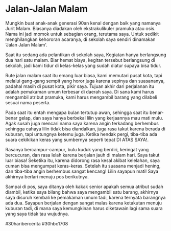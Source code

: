 # Jalan-Jalan Malam

Mungkin buat anak-anak generasi 90an kenal dengan baik yang namanya Jurit Malam. Biasanya diadakan oleh ekstrakulikuler pramuka atau osis. Nama ini jadi momok untuk sebagian orang, terutama saya. Untuk sedikit menghilangkan kehororan acaranya, di sekolah saya sendiri dinamakan 'Jalan Jalan Malam'. 

Saat itu sedang ada pelantikan di sekolah saya, Kegiatan hanya berlangsung dua hari satu malam. Biar hemat biaya, kegitan tersebut berlangsung di sekolah, jadi kami tidur di kelas-kelas yang sudah diatur supaya bisa tidur.

Rute jalan malam saat itu emang luar biasa, kami memutari pusat kota, tapi melalui gang-gang sempit yang horor juga karena sepinya dan suasananya, padahal masih di pusat kota, pikir saya. Tujuan akhir dari perjalanan itu adalah pemakaman umum terbesar di daerah saya. Di sana kami harus mengambil atribut pramuka, kami harus mengambil barang yang dilabeli sesuai nama peserta. 

Pada saat itu entah mengapa bulan tertutup awan, sehingga saat itu benar-benar gelap, dan saya hanya berbekal lilin yang kerjaannya mau mati mulu. Agak susah juga mencari nama saya karena angin terkadang berhembus sehingga cahaya lilin tidak bisa diandalkan, juga rasa takut karena berada di kuburan, tapi untungnya ketemu juga. Ketika hendak pergi, tiba-tiba ada suara cekikikan keras yang sumbernya seperti tepat DI ATAS SAYA!. 

Rasanya bercampur-campur, bulu kuduk yang berdiri, keringat yang bercucuran, dan rasa lelah karena berjalan jauh di malam hari. Saya takut luar biasa! Seketika itu, karena didorong rasa kesal akibat kelelahan, saya cuman bisa mengumpat keras-keras. Setelah itu suasana menjadi hening, dan tiba-tiba angin berhembus sangat kencang! Lilin sayapun mati! Saya akhirnya berlari menuju pos berikutnya.

Sampai di pos, saya ditanya oleh kakak senior apakah semua atribut sudah diambil, ketika saya bilang bahwa saya mengambil satu barang, akhirnya saya disuruh kembali ke pemakaman umum tadi, karena ternyata barangnya ada dua. Sayapun berjalan dengan sangat malas karena ketakutan menuju kuburan tadi, di mana saya kemungkinan harus diketawain lagi sama suara yang saya tidak tau wujudnya.

#30haribercerita #30hbc1708     